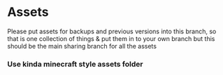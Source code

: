 # Assets
Please put assets for backups and previous versions into this branch, so that is one collection of things & put them in to your own branch 
but this should be the main sharing branch for all the assets


### Use kinda minecraft style assets folder
